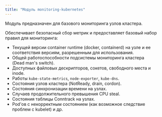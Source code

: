 ```yaml
---
title: "Модуль monitoring-kubernetes"
---
```


Модуль предназначен для базового мониторинга узлов кластера.

Обеспечивает безопасный сбор метрик и предоставляет базовый набор правил для мониторинга:
- Текущей версии container runtime (docker, containerd) на узле и ее соответствия версиям, разрешенным для использования.
- Общей работоспособности подсистемы мониторинга кластера (Dead man's switch).
- Доступных файловых дескрипторов, сокетов, свободного места и inode.
- Работы `kube-state-metrics`, `node-exporter`, `kube-dns`.
- Состояния узлов кластера (NotReady, drain, cordon).
- Состояния синхронизации времени на узлах.
- Случаев продолжительного превышения CPU steal.
- Состояния таблицы Conntrack на узлах.
- Pod'ов с некорректным состоянием (как возможное следствие проблем с kubelet) и др.

